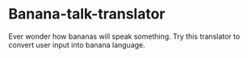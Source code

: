 # Banana-talk-translator
 Ever wonder how bananas will speak something. Try this translator to convert user input into banana language.
